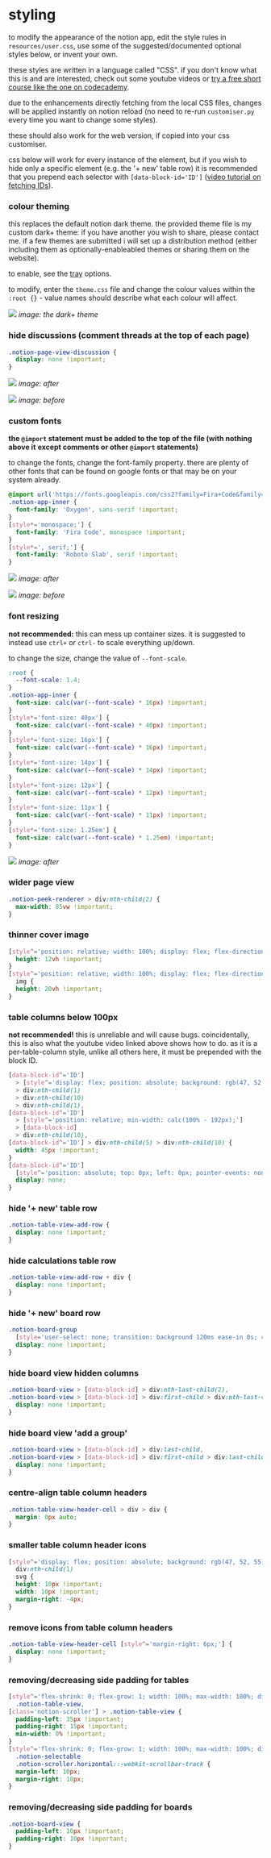 # styling

to modify the appearance of the notion app, edit the style rules in `resources/user.css`,
use some of the suggested/documented optional styles below, or invent your own.

these styles are written in a language called "CSS". if you don't know what this is and are interested,
check out some youtube videos or [try a free short course like the one on codecademy](https://www.codecademy.com/learn/learn-css).

due to the enhancements directly fetching from the local CSS files,
changes will be applied instantly on notion reload
(no need to re-run `customiser.py` every time you want to change some styles).

these should also work for the web version, if copied into your css customiser.

css below will work for every instance of the element, but if you wish to hide only a specific element
(e.g. the '+ new' table row) it is recommended that you prepend each selector with
`[data-block-id='ID']` ([video tutorial on fetching IDs](https://www.youtube.com/watch?v=6V7eqShm_4w)).

### colour theming

this replaces the default notion dark theme. the provided theme file is my custom dark+ theme:
if you have another you wish to share, please contact me. if a few themes are submitted i will
set up a distribution method (either including them as optionally-enableabled themes or sharing them on the website).

to enable, see the [tray](README.md#tray) options.

to modify, enter the `theme.css` file and change the colour values within the `:root {}` - value names
should describe what each colour will affect.

![](screenshots/theme.jpg)
_image: the dark+ theme_

### hide discussions (comment threads at the top of each page)

```css
.notion-page-view-discussion {
  display: none !important;
}
```

![](screenshots/hidediscussion-after.jpg)
_image: after_

![](screenshots/hidediscussion-before.jpg)
_image: before_

### custom fonts

**the `@import` statement must be added to the top of the file (with nothing above it**
**except comments or other `@import` statements)**

to change the fonts, change the font-family property. there are
plenty of other fonts that can be found on google fonts or that may be on your system already.

```css
@import url('https://fonts.googleapis.com/css2?family=Fira+Code&family=Oxygen&family=Roboto+Slab:wght@300&display=swap');
.notion-app-inner {
  font-family: 'Oxygen', sans-serif !important;
}
[style*='monospace;'] {
  font-family: 'Fira Code', monospace !important;
}
[style*=', serif;'] {
  font-family: 'Roboto Slab', serif !important;
}
```

![](screenshots/customfonts-after.jpg)
_image: after_

![](screenshots/customfonts-before.jpg)
_image: before_

### font resizing

**not recommended:** this can mess up container sizes.
it is suggested to instead use `ctrl+` or `ctrl-` to scale everything up/down.

to change the size, change the value of `--font-scale`.

```css
:root {
  --font-scale: 1.4;
}
.notion-app-inner {
  font-size: calc(var(--font-scale) * 16px) !important;
}
[style*='font-size: 40px'] {
  font-size: calc(var(--font-scale) * 40px) !important;
}
[style*='font-size: 16px'] {
  font-size: calc(var(--font-scale) * 16px) !important;
}
[style*='font-size: 14px'] {
  font-size: calc(var(--font-scale) * 14px) !important;
}
[style*='font-size: 12px'] {
  font-size: calc(var(--font-scale) * 12px) !important;
}
[style*='font-size: 11px'] {
  font-size: calc(var(--font-scale) * 11px) !important;
}
[style*='font-size: 1.25em'] {
  font-size: calc(var(--font-scale) * 1.25em) !important;
}
```

![](screenshots/fontresizing.jpg)
_image: after_

### wider page view

```css
.notion-peek-renderer > div:nth-child(2) {
  max-width: 85vw !important;
}
```

### thinner cover image

```css
[style^='position: relative; width: 100%; display: flex; flex-direction: column; align-items: center; height: 30vh;'] {
  height: 12vh !important;
}
[style^='position: relative; width: 100%; display: flex; flex-direction: column; align-items: center; height: 30vh;']
  img {
  height: 20vh !important;
}
```

### table columns below 100px

**not recommended!** this is unreliable and will cause bugs.
coincidentally, this is also what the youtube video linked above shows how to do.
as it is a per-table-column style, unlike all others here, it must be prepended with the block ID.

```css
[data-block-id^='ID']
  > [style^='display: flex; position: absolute; background: rgb(47, 52, 55); z-index: 82; height: 33px; color: rgba(255, 255, 255, 0.6);']
  > div:nth-child(1)
  > div:nth-child(10)
  > div:nth-child(1),
[data-block-id^='ID']
  > [style^='position: relative; min-width: calc(100% - 192px);']
  > [data-block-id]
  > div:nth-child(10),
[data-block-id^='ID'] > div:nth-child(5) > div:nth-child(10) {
  width: 45px !important;
}
[data-block-id^='ID']
  [style^='position: absolute; top: 0px; left: 0px; pointer-events: none;']:not(.notion-presence-container) {
  display: none;
}
```

### hide '+ new' table row

```css
.notion-table-view-add-row {
  display: none !important;
}
```

### hide calculations table row

```css
.notion-table-view-add-row + div {
  display: none !important;
}
```

### hide '+ new' board row

```css
.notion-board-group
  [style='user-select: none; transition: background 120ms ease-in 0s; cursor: pointer; display: inline-flex; align-items: center; flex-shrink: 0; white-space: nowrap; height: 32px; border-radius: 3px; font-size: 14px; line-height: 1.2; min-width: 0px; padding-left: 6px; padding-right: 8px; color: rgba(255, 255, 255, 0.4); width: 100%;'] {
  display: none !important;
}
```

### hide board view hidden columns

```css
.notion-board-view > [data-block-id] > div:nth-last-child(2),
.notion-board-view > [data-block-id] > div:first-child > div:nth-last-child(2) {
  display: none !important;
}
```

### hide board view 'add a group'

```css
.notion-board-view > [data-block-id] > div:last-child,
.notion-board-view > [data-block-id] > div:first-child > div:last-child {
  display: none !important;
}
```

### centre-align table column headers

```css
.notion-table-view-header-cell > div > div {
  margin: 0px auto;
}
```

### smaller table column header icons

```css
[style^='display: flex; position: absolute; background: rgb(47, 52, 55); z-index: 82; height: 33px; color: rgba(255, 255, 255, 0.6);']
  div:nth-child(1)
  svg {
  height: 10px !important;
  width: 10px !important;
  margin-right: -4px;
}
```

### remove icons from table column headers

```css
.notion-table-view-header-cell [style^='margin-right: 6px;'] {
  display: none !important;
}
```

### removing/decreasing side padding for tables

```css
[style^='flex-shrink: 0; flex-grow: 1; width: 100%; max-width: 100%; display: flex; align-items: center; flex-direction: column; font-size: 16px; color: rgba(255, 255, 255, 0.9); padding: 0px 96px 30vh;']
  .notion-table-view,
[class='notion-scroller'] > .notion-table-view {
  padding-left: 35px !important;
  padding-right: 15px !important;
  min-width: 0% !important;
}
[style^='flex-shrink: 0; flex-grow: 1; width: 100%; max-width: 100%; display: flex; align-items: center; flex-direction: column; font-size: 16px; color: rgba(255, 255, 255, 0.9); padding: 0px 96px 30vh;']
  .notion-selectable
  .notion-scroller.horizontal::-webkit-scrollbar-track {
  margin-left: 10px;
  margin-right: 10px;
}
```

### removing/decreasing side padding for boards

```css
.notion-board-view {
  padding-left: 10px !important;
  padding-right: 10px !important;
}
```
